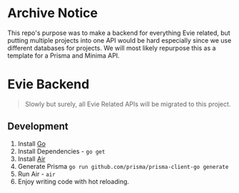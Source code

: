 # Archive Notice

This repo's purpose was to make a backend for everything Evie related, but putting multiple projects into one API would be hard especially since we use different databases for projects.
We will most likely repurpose this as a template for a Prisma and Minima API.

# Evie Backend

> Slowly but surely, all Evie Related APIs will be migrated to this project.

## Development

1. Install [Go](https://golang.org/doc/install)
2. Install Dependencies - `go get`
3. Install [Air](https://github.com/cosmtrek/air)
4. Generate Prisma `go run github.com/prisma/prisma-client-go generate`
5. Run Air - `air`
6. Enjoy writing code with hot reloading.
